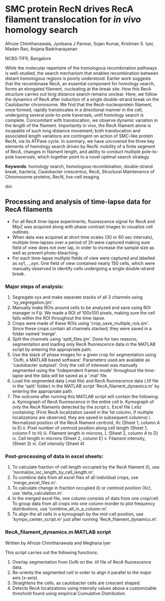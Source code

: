 # SMC protein RecN drives RecA filament translocation for _in vivo_ homology search
Afroze Chimthanawala, Jyotsana J Parmar, Sujan Kumar, Krishnan S. Iyer, Madan Rao, Anjana Badrinarayanan

NCBS-TIFR, Bangalore

While the molecular repertoire of the homologous recombination pathways is well-studied, the search mechanism that enables recombination between distant homologous regions is poorly understood. Earlier work suggests that the recombinase RecA, an essential component for homology search, forms an elongated filament, nucleating at the break site. How this RecA structure carries out long distance search remains unclear. Here, we follow the dynamics of RecA after induction of a single double-strand break on the Caulobacter chromosome. We find that the RecA-nucleoprotein filament, once formed, rapidly translocates in a directional manner in the cell, undergoing several pole-to-pole traversals, until homology search is complete. Concomitant with translocation, we observe dynamic variation in the length of the filament. Importantly in vivo, the RecA filament alone is incapable of such long distance movement; both translocation and associated length variations are contingent on action of SMC-like protein RecN, via its ATPase cycle. In summary, we have uncovered the three key elements of homology search driven by RecN: mobility of a finite segment of RecA, changes in filament length, and ability to conduct multiple pole-to-pole traversals, which together point to a novel optimal search strategy. 


**Keywords**: homology search, homologous recombination, double-strand break, bacteria, Caulobacter crescentus, RecA, Structural Maintenance of Chromosome proteins, RecN, live-cell imaging 


doi: 

## Processing and analysis of time-lapse data for RecA filaments

- For all RecA time-lapse experiments, fluorescence signal for RecA and MipZ was acquired along with phase contrast images to visualize cell outlines.
- When data was acquired at short time scales (30 or 60 sec intervals), multiple time-lapses over a period of 2h were captured making sure field of view does not over lap, in order to increase the sample size as well as prevent photo-bleaching. 
- For each time-lapse multiple fields of view were captured and labelled as xy1,...,xyn. One field of view contained nearly 150 cells, which were manually observed to identify cells undergoing a single double-strand break.

### Major steps of analysis:
1. Segregate xys and make separate stacks of all 3 channels using 'xy_segregation.ijm'.
2. Manually make ROIs around cells to be analyzed and save using ROI manager in Fiji. We made a ROI of 100x100 pixels, making sure the cell falls within the ROI throughout the time-lapse.
3. Crops were made of these ROIs using 'crop_save_multiple_rois.ijm'. Since these crops contain all channels stacked, they were saved in a folder named 'merge'. 
4. Split the channels using 'split_files.ijm'. Done for two reasons; segmentation and loading only RecA fluorescence data in the MATLAB script by entering the appropriate path.
5. Use the stack of phase images for a given crop for segmentation using 'Oufti, a MATLAB based software'. Parameters used are available as 'caulobacter subpixel'. Only the cell of intereset was manually segmented using the 'Independent frames mode' throughout the time-lapse and the data will be saved as a '.mat' file.
6. Load the segmented data (.mat file) and RecA fluorescence data (.tif file in the 'split' folder) in the MATLAB script 'RecA_filament_dynamics.m' by entering the appropriate path. 
7. The outcome after running this MATLAB script will contain the following:
	a. Kymograph of RecA fluorescence in the entire cell
	b. Kymograph of only the RecA filaments detected by the script
	c. Excel file (.xls) containing: (First RecA localization saved in the 1st column, if multiple localizations are observed, they are saved in subsequent columns)
		i. Normalized position of the RecA filament centroid, Xc (Sheet 1, column A to E)
		ii. Pixel number of centroid position along cell length (Sheet 1, column F to H) 
		iii. Filament length in microns, L (Sheet 2, column A to D)
		iv. Cell length in microns (Sheet 2, column E)
		v. Filament intensity, (Sheet 3)
		vi. Cell intensity (Sheet 4)

### Post-processing of data in excel sheets:
1. To calculate fraction of cell length occupied by the RecA filament (l), use 'normalize_loc_length_by_cell_length.m'.
2. To combine data from all excel files of all individual crops, use 'merge_excel_files.m'.
3. To calculate change in fraction occupied (l) or centroid position (Xc), use 'delta_calculation.m'.
4. In the merged excel file, one column consists of data from one crop/cell. To group data from all crops into one column inorder to plot frequency distributions, use 'combine_all_in_a_column.m'.
5. To align the all cells in a kymograph by the mid-cell position, use 'kympo_center_script.m' just after running 'RecA_filament_dynamics.m'.

### RecA_filament_dynamics.m MATLAB script
Written by Afroze Chimthanawala and Meghana Iyer

This script carries out the following functions:
1. Overlay segmentation from Oufti on the .tif file of RecA fluorescence data.
2. Re-orients the segmented cell in order to align it parallel to the major axis (x-axis).
3. Straightens the cells, as caulobacter cells are crescent shaped.
4. Detects RecA localizations using intensity values above a customizable threshold found using empirical Cumulative Distribution.

